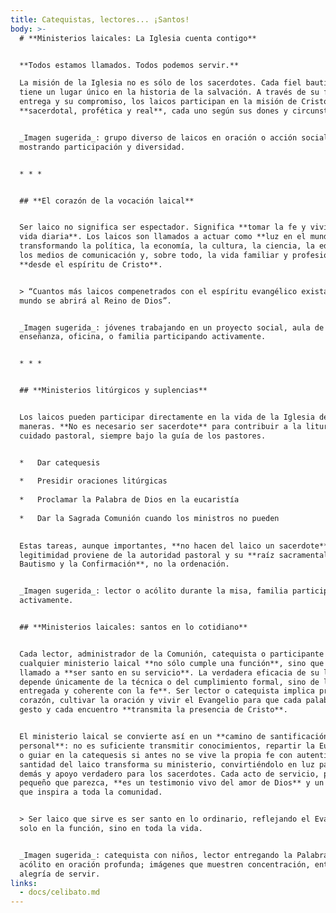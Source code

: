 ```yaml
---
title: Catequistas, lectores... ¡Santos!
body: >-
  # **Ministerios laicales: La Iglesia cuenta contigo**


  **Todos estamos llamados. Todos podemos servir.**  

  La misión de la Iglesia no es sólo de los sacerdotes. Cada fiel bautizado
  tiene un lugar único en la historia de la salvación. A través de su fe, su
  entrega y su compromiso, los laicos participan en la misión de Cristo:
  **sacerdotal, profética y real**, cada uno según sus dones y circunstancias.


  _Imagen sugerida_: grupo diverso de laicos en oración o acción social,
  mostrando participación y diversidad.


  * * *


  ## **El corazón de la vocación laical**


  Ser laico no significa ser espectador. Significa **tomar la fe y vivirla en la
  vida diaria**. Los laicos son llamados a actuar como **luz en el mundo**,
  transformando la política, la economía, la cultura, la ciencia, la educación,
  los medios de comunicación y, sobre todo, la vida familiar y profesional,
  **desde el espíritu de Cristo**.


  > “Cuantos más laicos compenetrados con el espíritu evangélico existan, más el
  mundo se abrirá al Reino de Dios”.


  _Imagen sugerida_: jóvenes trabajando en un proyecto social, aula de
  enseñanza, oficina, o familia participando activamente.


  * * *


  ## **Ministerios litúrgicos y suplencias**


  Los laicos pueden participar directamente en la vida de la Iglesia de muchas
  maneras. **No es necesario ser sacerdote** para contribuir a la liturgia o al
  cuidado pastoral, siempre bajo la guía de los pastores.


  *   Dar catequesis
      
  *   Presidir oraciones litúrgicas
      
  *   Proclamar la Palabra de Dios en la eucaristía
      
  *   Dar la Sagrada Comunión cuando los ministros no pueden
      

  Estas tareas, aunque importantes, **no hacen del laico un sacerdote**. Su
  legitimidad proviene de la autoridad pastoral y su **raíz sacramental es el
  Bautismo y la Confirmación**, no la ordenación.


  _Imagen sugerida_: lector o acólito durante la misa, familia participando
  activamente.


  ## **Ministerios laicales: santos en lo cotidiano**


  Cada lector, administrador de la Comunión, catequista o participante en
  cualquier ministerio laical **no sólo cumple una función**, sino que está
  llamado a **ser santo en su servicio**. La verdadera eficacia de su labor no
  depende únicamente de la técnica o del cumplimiento formal, sino de la **vida
  entregada y coherente con la fe**. Ser lector o catequista implica preparar el
  corazón, cultivar la oración y vivir el Evangelio para que cada palabra, cada
  gesto y cada encuentro **transmita la presencia de Cristo**.


  El ministerio laical se convierte así en un **camino de santificación
  personal**: no es suficiente transmitir conocimientos, repartir la Eucaristía
  o guiar en la catequesis si antes no se vive la propia fe con autenticidad. La
  santidad del laico transforma su ministerio, convirtiéndolo en luz para los
  demás y apoyo verdadero para los sacerdotes. Cada acto de servicio, por
  pequeño que parezca, **es un testimonio vivo del amor de Dios** y un ejemplo
  que inspira a toda la comunidad.


  > Ser laico que sirve es ser santo en lo ordinario, reflejando el Evangelio no
  solo en la función, sino en toda la vida.


  _Imagen sugerida_: catequista con niños, lector entregando la Palabra en misa,
  acólito en oración profunda; imágenes que muestren concentración, entrega y
  alegría de servir.
links:
  - docs/celibato.md
---
```

